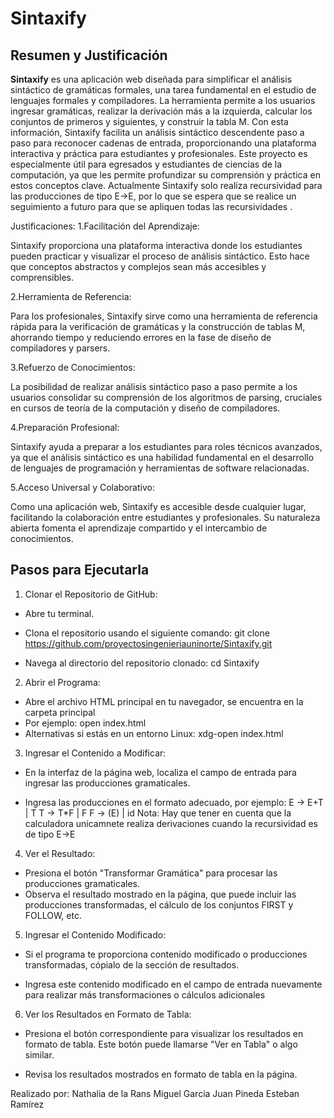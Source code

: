 # Sintaxify

## Resumen y Justificación

**Sintaxify** es una aplicación web diseñada para simplificar el análisis sintáctico de gramáticas formales, una tarea fundamental en el estudio de lenguajes formales y compiladores. La herramienta permite a los usuarios ingresar gramáticas, realizar la derivación más a la izquierda, calcular los conjuntos de primeros y siguientes, y construir la tabla M. Con esta información, Sintaxify facilita un análisis sintáctico descendente paso a paso para reconocer cadenas de entrada, proporcionando una plataforma interactiva y práctica para estudiantes y profesionales. Este proyecto es especialmente útil para egresados y estudiantes de ciencias de la computación, ya que les permite profundizar su comprensión y práctica en estos conceptos clave.
Actualmente Sintaxify solo realiza recursividad para las producciones de tipo E->E, por lo que se espera que se realice un seguimiento a futuro para que se apliquen todas las recursividades .

Justificaciones:
1.Facilitación del Aprendizaje:

Sintaxify proporciona una plataforma interactiva donde los estudiantes pueden practicar y visualizar el proceso de análisis sintáctico. Esto hace que conceptos abstractos y complejos sean más accesibles y comprensibles.

2.Herramienta de Referencia:

Para los profesionales, Sintaxify sirve como una herramienta de referencia rápida para la verificación de gramáticas y la construcción de tablas M, ahorrando tiempo y reduciendo errores en la fase de diseño de compiladores y parsers.

3.Refuerzo de Conocimientos:

La posibilidad de realizar análisis sintáctico paso a paso permite a los usuarios consolidar su comprensión de los algoritmos de parsing, cruciales en cursos de teoría de la computación y diseño de compiladores.

4.Preparación Profesional:

Sintaxify ayuda a preparar a los estudiantes para roles técnicos avanzados, ya que el análisis sintáctico es una habilidad fundamental en el desarrollo de lenguajes de programación y herramientas de software relacionadas.

5.Acceso Universal y Colaborativo:

Como una aplicación web, Sintaxify es accesible desde cualquier lugar, facilitando la colaboración entre estudiantes y profesionales. Su naturaleza abierta fomenta el aprendizaje compartido y el intercambio de conocimientos.
## Pasos para Ejecutarla

1. Clonar el Repositorio de GitHub:

* Abre tu terminal.
* Clona el repositorio usando el siguiente comando:
git clone https://github.com/proyectosingenieriauninorte/Sintaxify.git

* Navega al directorio del repositorio clonado:
cd Sintaxify

2. Abrir el Programa:

* Abre el archivo HTML principal en tu navegador, se encuentra en la carpeta principal 
* Por ejemplo:
open index.html
* Alternativas si estás en un entorno Linux:
xdg-open index.html

3. Ingresar el Contenido a Modificar:

* En la interfaz de la página web, localiza el campo de entrada para ingresar las producciones gramaticales.

* Ingresa las producciones en el formato adecuado, por ejemplo:
E -> E+T | T
T -> T*F | F
F -> (E) | id
Nota: Hay que tener en cuenta que la calculadora unicamnete realiza derivaciones cuando la recursividad es de tipo E->E
4. Ver el Resultado:

* Presiona el botón "Transformar Gramática" para procesar las producciones gramaticales.
* Observa el resultado mostrado en la página, que puede incluir las producciones transformadas, el cálculo de los conjuntos FIRST y FOLLOW, etc.

5. Ingresar el Contenido Modificado:

* Si el programa te proporciona contenido modificado o producciones transformadas, cópialo de la sección de resultados.

* Ingresa este contenido modificado en el campo de entrada nuevamente para realizar más transformaciones o cálculos adicionales

6. Ver los Resultados en Formato de Tabla:

* Presiona el botón correspondiente para visualizar los resultados en formato de tabla. Este botón puede llamarse "Ver en Tabla" o algo similar.

* Revisa los resultados mostrados en formato de tabla en la página.


Realizado por:
Nathalia de la Rans
Miguel Garcia
Juan Pineda
Esteban Ramírez
